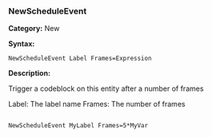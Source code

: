 ### NewScheduleEvent

**Category:**
New

**Syntax:**

```scorpionengine
NewScheduleEvent Label Frames=Expression
```

**Description:**

Trigger a codeblock on this entity after a number of frames

Label: The label name
Frames: The number of frames

```scorpionengine

NewScheduleEvent MyLabel Frames=5*MyVar

```
